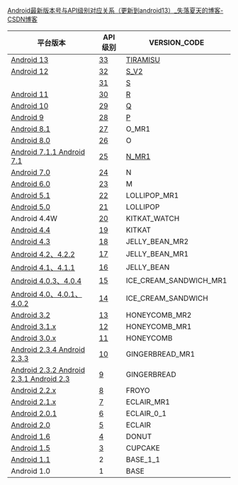 [Android最新版本号与API级别对应关系（更新到android13）_失落夏天的博客-CSDN博客](https://blog.csdn.net/rzleilei/article/details/102911506)

| 平台版本 | API 级别 | VERSION_CODE |
| --- | --- | --- |
| [Android 13](https://developer.android.google.cn/about/versions/13) | [33](https://developer.android.google.cn/sdk/api_diff/33/changes) | [TIRAMISU](https://developer.android.google.cn/reference/android/os/Build.VERSION_CODES#TIRAMISU) |
| [Android 12](https://developer.android.google.cn/about/versions/12) | [32](https://developer.android.google.cn/sdk/api_diff/32/changes) | [S_V2](https://developer.android.google.cn/reference/android/os/Build.VERSION_CODES#S_V2) |
|  | [31](https://developer.android.google.cn/sdk/api_diff/31/changes) | [S](https://developer.android.google.cn/reference/android/os/Build.VERSION_CODES#S) |
| [Android 11](https://developer.android.google.cn/about/versions/11) | [30](https://developer.android.google.cn/sdk/api_diff/30/changes) | [R](https://developer.android.google.cn/reference/android/os/Build.VERSION_CODES#R) |
| [Android 10](https://developer.android.google.cn/about/versions/10) | [29](https://developer.android.google.cn/sdk/api_diff/29/changes) | [Q](https://developer.android.google.cn/reference/android/os/Build.VERSION_CODES#Q) |
| [Android 9](https://developer.android.google.cn/about/versions/pie) | [28](https://developer.android.google.cn/sdk/api_diff/28/changes) | [P](https://developer.android.google.cn/reference/android/os/Build.VERSION_CODES#P) |
| [Android 8.1](https://developer.android.google.cn/about/versions/oreo/android-8.1) | [27](https://developer.android.google.cn/sdk/api_diff/27/changes) | O_MR1 |
| [Android 8.0](https://developer.android.google.cn/about/versions/oreo) | [26](https://developer.android.google.cn/sdk/api_diff/26/changes) | O |
| [Android 7.1.1 Android 7.1](https://developer.android.google.cn/about/versions/nougat/android-7.1) | [25](https://developer.android.google.cn/sdk/api_diff/25/changes) | [N_MR1](https://developer.android.google.cn/reference/android/os/Build.VERSION_CODES#N_MR1) |
| [Android 7.0](https://developer.android.google.cn/about/versions/nougat/android-7.0) | [24](https://developer.android.google.cn/sdk/api_diff/24/changes) | N |
| [Android 6.0](https://developer.android.google.cn/about/versions/marshmallow/android-6.0) | [23](https://developer.android.google.cn/sdk/api_diff/23/changes) | M |
| [Android 5.1](https://developer.android.google.cn/about/versions/android-5.1) | [22](https://developer.android.google.cn/sdk/api_diff/22/changes) | LOLLIPOP_MR1 |
| [Android 5.0](https://developer.android.google.cn/about/versions/android-5.0) | [21](https://developer.android.google.cn/sdk/api_diff/21/changes) | LOLLIPOP |
| Android 4.4W | [20](https://developer.android.google.cn/sdk/api_diff/20/changes) | KITKAT_WATCH |
| [Android 4.4](https://developer.android.google.cn/about/versions/android-4.4) | [19](https://developer.android.google.cn/sdk/api_diff/19/changes) | KITKAT |
| [Android 4.3](https://developer.android.google.cn/about/versions/android-4.3) | [18](https://developer.android.google.cn/sdk/api_diff/18/changes) | JELLY_BEAN_MR2 |
| [Android 4.2、4.2.2](https://developer.android.google.cn/about/versions/android-4.2) | [17](https://developer.android.google.cn/sdk/api_diff/17/changes) | JELLY_BEAN_MR1 |
| [Android 4.1、4.1.1](https://developer.android.google.cn/about/versions/android-4.1) | [16](https://developer.android.google.cn/sdk/api_diff/16/changes) | JELLY_BEAN |
| [Android 4.0.3、4.0.4](https://developer.android.google.cn/about/versions/android-4.0.3) | [15](https://developer.android.google.cn/sdk/api_diff/15/changes) | ICE_CREAM_SANDWICH_MR1 |
| [Android 4.0、4.0.1、4.0.2](https://developer.android.google.cn/about/versions/android-4.0) | [14](https://developer.android.google.cn/sdk/api_diff/14/changes) | ICE_CREAM_SANDWICH |
| [Android 3.2](https://developer.android.google.cn/about/versions/android-3.2) | [13](https://developer.android.google.cn/sdk/api_diff/13/changes) | HONEYCOMB_MR2 |
| [Android 3.1.x](https://developer.android.google.cn/about/versions/android-3.1) | [12](https://developer.android.google.cn/sdk/api_diff/12/changes) | HONEYCOMB_MR1 |
| [Android 3.0.x](https://developer.android.google.cn/about/versions/android-3.0) | [11](https://developer.android.google.cn/sdk/api_diff/11/changes) | HONEYCOMB |
| [Android 2.3.4 Android 2.3.3](https://developer.android.google.cn/about/versions/android-2.3.3) | [10](https://developer.android.google.cn/sdk/api_diff/10/changes) | GINGERBREAD_MR1 |
| [Android 2.3.2 Android 2.3.1 Android 2.3](https://developer.android.google.cn/about/versions/android-2.3) | [9](https://developer.android.google.cn/sdk/api_diff/9/changes) | GINGERBREAD |
| [Android 2.2.x](https://developer.android.google.cn/about/versions/android-2.2) | [8](https://developer.android.google.cn/sdk/api_diff/8/changes) | FROYO |
| [Android 2.1.x](https://developer.android.google.cn/about/versions/android-2.1) | [7](https://developer.android.google.cn/sdk/api_diff/7/changes) | ECLAIR_MR1 |
| [Android 2.0.1](https://developer.android.google.cn/about/versions/android-2.0.1) | [6](https://developer.android.google.cn/sdk/api_diff/6/changes) | ECLAIR_0_1 |
| [Android 2.0](https://developer.android.google.cn/about/versions/android-2.0) | [5](https://developer.android.google.cn/sdk/api_diff/5/changes) | ECLAIR |
| [Android 1.6](https://developer.android.google.cn/about/versions/android-1.6) | [4](https://developer.android.google.cn/sdk/api_diff/4/changes) | DONUT |
| [Android 1.5](https://developer.android.google.cn/about/versions/android-1.5) | [3](https://developer.android.google.cn/sdk/api_diff/3/changes) | CUPCAKE |
| [Android 1.1](https://developer.android.google.cn/about/versions/android-1.1) | 2 | BASE_1_1 |
| Android 1.0 | 1 | BASE |

